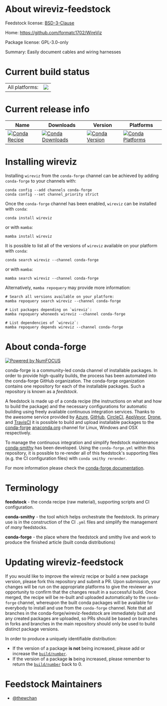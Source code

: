 About wireviz-feedstock
=======================

Feedstock license: [BSD-3-Clause](https://github.com/conda-forge/wireviz-feedstock/blob/main/LICENSE.txt)

Home: https://github.com/formatc1702/WireViz

Package license: GPL-3.0-only

Summary: Easily document cables and wiring harnesses

Current build status
====================


<table><tr><td>All platforms:</td>
    <td>
      <a href="https://dev.azure.com/conda-forge/feedstock-builds/_build/latest?definitionId=22389&branchName=main">
        <img src="https://dev.azure.com/conda-forge/feedstock-builds/_apis/build/status/wireviz-feedstock?branchName=main">
      </a>
    </td>
  </tr>
</table>

Current release info
====================

| Name | Downloads | Version | Platforms |
| --- | --- | --- | --- |
| [![Conda Recipe](https://img.shields.io/badge/recipe-wireviz-green.svg)](https://anaconda.org/conda-forge/wireviz) | [![Conda Downloads](https://img.shields.io/conda/dn/conda-forge/wireviz.svg)](https://anaconda.org/conda-forge/wireviz) | [![Conda Version](https://img.shields.io/conda/vn/conda-forge/wireviz.svg)](https://anaconda.org/conda-forge/wireviz) | [![Conda Platforms](https://img.shields.io/conda/pn/conda-forge/wireviz.svg)](https://anaconda.org/conda-forge/wireviz) |

Installing wireviz
==================

Installing `wireviz` from the `conda-forge` channel can be achieved by adding `conda-forge` to your channels with:

```
conda config --add channels conda-forge
conda config --set channel_priority strict
```

Once the `conda-forge` channel has been enabled, `wireviz` can be installed with `conda`:

```
conda install wireviz
```

or with `mamba`:

```
mamba install wireviz
```

It is possible to list all of the versions of `wireviz` available on your platform with `conda`:

```
conda search wireviz --channel conda-forge
```

or with `mamba`:

```
mamba search wireviz --channel conda-forge
```

Alternatively, `mamba repoquery` may provide more information:

```
# Search all versions available on your platform:
mamba repoquery search wireviz --channel conda-forge

# List packages depending on `wireviz`:
mamba repoquery whoneeds wireviz --channel conda-forge

# List dependencies of `wireviz`:
mamba repoquery depends wireviz --channel conda-forge
```


About conda-forge
=================

[![Powered by
NumFOCUS](https://img.shields.io/badge/powered%20by-NumFOCUS-orange.svg?style=flat&colorA=E1523D&colorB=007D8A)](https://numfocus.org)

conda-forge is a community-led conda channel of installable packages.
In order to provide high-quality builds, the process has been automated into the
conda-forge GitHub organization. The conda-forge organization contains one repository
for each of the installable packages. Such a repository is known as a *feedstock*.

A feedstock is made up of a conda recipe (the instructions on what and how to build
the package) and the necessary configurations for automatic building using freely
available continuous integration services. Thanks to the awesome service provided by
[Azure](https://azure.microsoft.com/en-us/services/devops/), [GitHub](https://github.com/),
[CircleCI](https://circleci.com/), [AppVeyor](https://www.appveyor.com/),
[Drone](https://cloud.drone.io/welcome), and [TravisCI](https://travis-ci.com/)
it is possible to build and upload installable packages to the
[conda-forge](https://anaconda.org/conda-forge) [anaconda.org](https://anaconda.org/)
channel for Linux, Windows and OSX respectively.

To manage the continuous integration and simplify feedstock maintenance
[conda-smithy](https://github.com/conda-forge/conda-smithy) has been developed.
Using the ``conda-forge.yml`` within this repository, it is possible to re-render all of
this feedstock's supporting files (e.g. the CI configuration files) with ``conda smithy rerender``.

For more information please check the [conda-forge documentation](https://conda-forge.org/docs/).

Terminology
===========

**feedstock** - the conda recipe (raw material), supporting scripts and CI configuration.

**conda-smithy** - the tool which helps orchestrate the feedstock.
                   Its primary use is in the construction of the CI ``.yml`` files
                   and simplify the management of *many* feedstocks.

**conda-forge** - the place where the feedstock and smithy live and work to
                  produce the finished article (built conda distributions)


Updating wireviz-feedstock
==========================

If you would like to improve the wireviz recipe or build a new
package version, please fork this repository and submit a PR. Upon submission,
your changes will be run on the appropriate platforms to give the reviewer an
opportunity to confirm that the changes result in a successful build. Once
merged, the recipe will be re-built and uploaded automatically to the
`conda-forge` channel, whereupon the built conda packages will be available for
everybody to install and use from the `conda-forge` channel.
Note that all branches in the conda-forge/wireviz-feedstock are
immediately built and any created packages are uploaded, so PRs should be based
on branches in forks and branches in the main repository should only be used to
build distinct package versions.

In order to produce a uniquely identifiable distribution:
 * If the version of a package **is not** being increased, please add or increase
   the [``build/number``](https://docs.conda.io/projects/conda-build/en/latest/resources/define-metadata.html#build-number-and-string).
 * If the version of a package **is** being increased, please remember to return
   the [``build/number``](https://docs.conda.io/projects/conda-build/en/latest/resources/define-metadata.html#build-number-and-string)
   back to 0.

Feedstock Maintainers
=====================

* [@thewchan](https://github.com/thewchan/)

